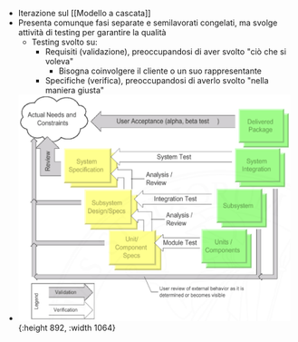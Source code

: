 - Iterazione sul [[Modello a cascata]]
- Presenta comunque fasi separate e semilavorati congelati, ma svolge attività di testing per garantire la qualità
	- Testing svolto su:
		- Requisiti (validazione), preoccupandosi di aver svolto "ciò che si voleva"
			- Bisogna coinvolgere il cliente o un suo rappresentante
		- Specifiche (verifica), preoccupandosi di averlo svolto "nella maniera giusta"
- ![02_v-model.png](../assets/02_v-model_1759911456837_0.png){:height 892, :width 1064}